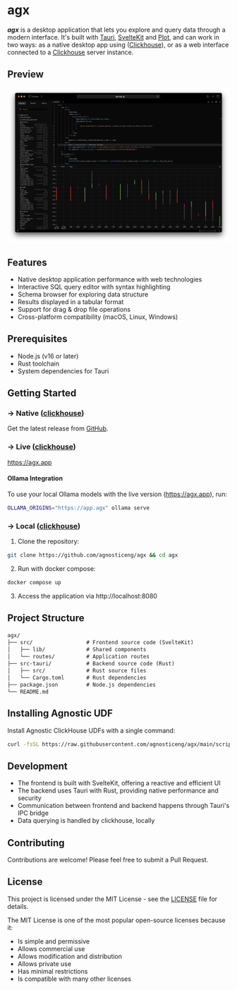 # agx

**_agx_** is a desktop application that lets you explore and query data through a modern interface. It's built with [Tauri](https://tauri.app/), [SvelteKit](https://kit.svelte.dev/) and [Plot](https://observablehq.com/@observablehq/plot), and can work in two ways: as a native desktop app using ([Clickhouse](https://github.com/clickhouse/clickhouse)), or as a web interface connected to a [Clickhouse](https://clickhouse.com/) server instance.

## Preview

![Preview](.github/img/screenshot.png)

## Features

- Native desktop application performance with web technologies
- Interactive SQL query editor with syntax highlighting
- Schema browser for exploring data structure
- Results displayed in a tabular format
- Support for drag & drop file operations
- Cross-platform compatibility (macOS, Linux, Windows)

## Prerequisites

- Node.js (v16 or later)
- Rust toolchain
- System dependencies for Tauri

## Getting Started

### → Native ([clickhouse](https://github.com/clickhouse/clickhouse))

Get the latest release from [GitHub](https://github.com/agnosticeng/agx/releases).

### → Live ([clickhouse](https://github.com/ClickHouse/ClickHouse))

https://agx.app

#### Ollama Integration

To use your local Ollama models with the live version (https://agx.app), run:

```bash
OLLAMA_ORIGINS="https://app.agx" ollama serve
```

### → Local ([clickhouse](https://github.com/ClickHouse/ClickHouse))

1. Clone the repository:

```bash
git clone https://github.com/agnosticeng/agx && cd agx
```

2. Run with docker compose:

```bash
docker compose up
```

3. Access the application via http://localhost:8080

## Project Structure

```
agx/
├── src/                 # Frontend source code (SvelteKit)
│   ├── lib/             # Shared components
│   └── routes/          # Application routes
├── src-tauri/           # Backend source code (Rust)
│   ├── src/             # Rust source files
│   └── Cargo.toml       # Rust dependencies
├── package.json         # Node.js dependencies
└── README.md
```

## Installing Agnostic UDF

Install Agnostic ClickHouse UDFs with a single command:

```bash
curl -fsSL https://raw.githubusercontent.com/agnosticeng/agx/main/scripts/install_agnostic_udfs.sh | sh
```

## Development

- The frontend is built with SvelteKit, offering a reactive and efficient UI
- The backend uses Tauri with Rust, providing native performance and security
- Communication between frontend and backend happens through Tauri's IPC bridge
- Data querying is handled by clickhouse, locally

## Contributing

Contributions are welcome! Please feel free to submit a Pull Request.

## License

This project is licensed under the MIT License - see the [LICENSE](LICENSE) file for details.

The MIT License is one of the most popular open-source licenses because it:

- Is simple and permissive
- Allows commercial use
- Allows modification and distribution
- Allows private use
- Has minimal restrictions
- Is compatible with many other licenses
